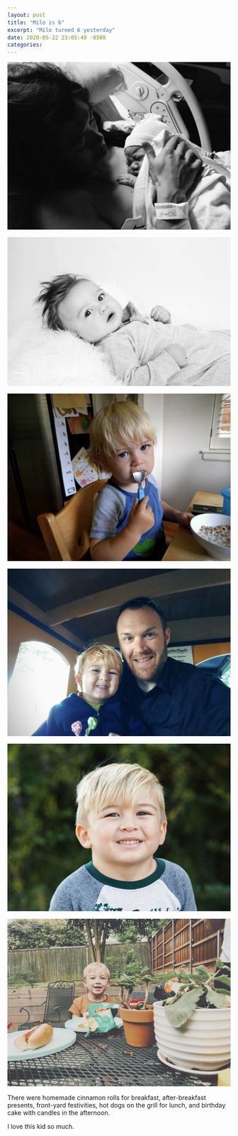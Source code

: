 ```yaml
---
layout: post
title: "Milo is 6"
excerpt: "Milo turned 6 yesterday"
date: 2020-05-22 23:05:49 -0500
categories: 
---
```


![](/assets/2020/05/milo1.jpg)

![](/assets/2020/05/milo2.jpg)

![](/assets/2020/05/milo3.jpg)

![](/assets/2020/05/milo4.jpg)

![](/assets/2020/05/milo5.jpg)

![](/assets/2020/05/milo6.jpg)

There were homemade cinnamon rolls for breakfast, after-breakfast presents, front-yard festivities, hot dogs on the grill for lunch, and birthday cake with candles in the afternoon.

I love this kid so much.
